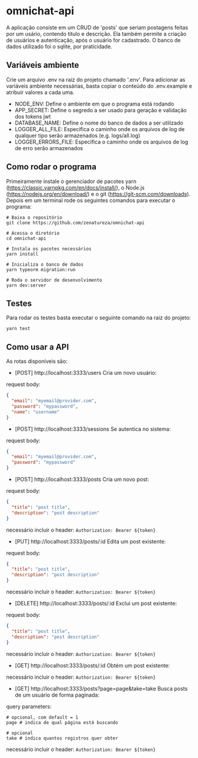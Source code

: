 # omnichat-api

A aplicação consiste em um CRUD de 'posts' que seriam postagens feitas por um usário, contendo título e descrição. Ela também permite a criação de usuários e autenticação, após o usuário for cadastrado. O banco de dados utilizado foi o sqlite, por praticidade.

## Variáveis ambiente

Crie um arquivo .env na raíz do projeto chamado '.env'. Para adicionar as variáveis ambiente necessárias, basta copiar o conteúdo do .env.example e atribuir valores a cada uma.

- NODE_ENV: Define o ambiente em que o programa está rodando
- APP_SECRET: Define o segredo a ser usado para geração e validação dos tokens jwt
- DATABASE_NAME: Define o nome do banco de dados a ser utilizado
- LOGGER_ALL_FILE: Especifica o caminho onde os arquivos de log de qualquer tipo serão armazenados (e.g. logs/all.log)
- LOGGER_ERRORS_FILE: Especifica o caminho onde os arquivos de log de erro serão armazenados

## Como rodar o programa

Primeiramente instale o gerenciador de pacotes yarn (https://classic.yarnpkg.com/en/docs/install/), o Node.js (https://nodejs.org/en/download/) e o git (https://git-scm.com/downloads). Depois em um terminal rode os seguintes comandos para executar o programa:

```shell
# Baixa o repositório
git clone https://github.com/zenatureza/omnichat-api

# Acessa o diretório
cd omnichat-api

# Instala os pacotes necessários
yarn install

# Inicializa o banco de dados
yarn typeorm migration:run

# Roda o servidor de desenvolvimento
yarn dev:server
```

## Testes

Para rodar os testes basta executar o seguinte comando na raiz do projeto:

```shell
yarn test
```

## Como usar a API

As rotas disponíveis são:

- [POST] http://localhost:3333/users
  Cria um novo usuário:

request body:

```json
{
  "email": "myemail@provider.com",
  "password": "mypassword",
  "name": "username"
}
```

- [POST] http://localhost:3333/sessions
  Se autentica no sistema:

request body:

```json
{
  "email": "myemail@provider.com",
  "password": "mypassword"
}
```

- [POST] http://localhost:3333/posts
  Cria um novo post:

request body:

```json
{
  "title": "post title",
  "description": "post description"
}
```

necessário incluir o header:
`Authorization: Bearer ${token}`

- [PUT] http://localhost:3333/posts/:id
  Edita um post existente:

request body:

```json
{
  "title": "post title",
  "description": "post description"
}
```

necessário incluir o header:
`Authorization: Bearer ${token}`

- [DELETE] http://localhost:3333/posts/:id
  Exclui um post existente:

request body:

```json
{
  "title": "post title",
  "description": "post description"
}
```

necessário incluir o header:
`Authorization: Bearer ${token}`

- [GET] http://localhost:3333/posts/:id
  Obtém um post existente:

necessário incluir o header:
`Authorization: Bearer ${token}`

- [GET] http://localhost:3333/posts?page=page&take=take
  Busca posts de um usuário de forma paginada:

query parameters:

```shell
# opcional, com default = 1
page # indica de qual página está buscando

# opcional
take # indica quantos registros quer obter
```

necessário incluir o header:
`Authorization: Bearer ${token}`
